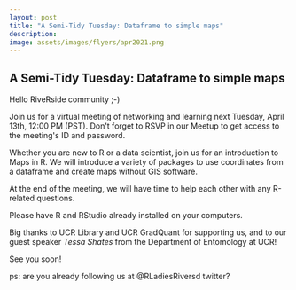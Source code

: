 ```yaml
---
layout: post
title: "A Semi-Tidy Tuesday: Dataframe to simple maps"
description: 
image: assets/images/flyers/apr2021.png
---
```

  
## A Semi-Tidy Tuesday: Dataframe to simple maps

Hello RiveRside community ;-)

Join us for a virtual meeting of networking and learning next Tuesday, April 13th, 12:00 PM (PST). Don't forget to RSVP in our Meetup to get access to the meeting's ID and password.

Whether you are new to R or a data scientist, join us for an introduction to Maps in R. We will introduce a variety of packages to use coordinates from a dataframe and create maps without GIS software.

At the end of the meeting, we will have time to help each other with any R-related questions.

Please have R and RStudio already installed on your computers.

Big thanks to UCR Library and UCR GradQuant for supporting us, and to our guest speaker *Tessa Shates* from the Department of Entomology at UCR!

See you soon!

ps: are you already following us at @RLadiesRiversd twitter?
